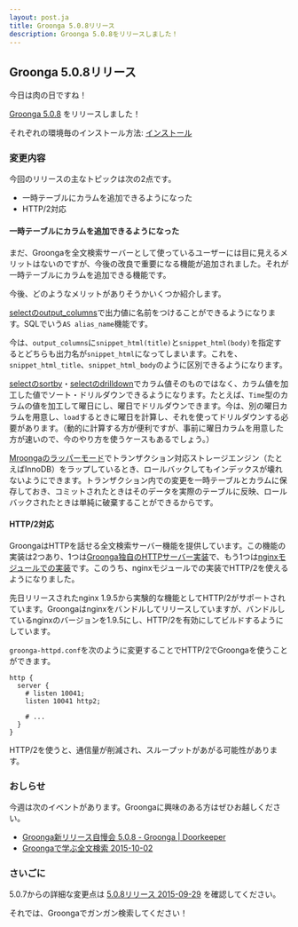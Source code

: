 ```yaml
---
layout: post.ja
title: Groonga 5.0.8リリース
description: Groonga 5.0.8をリリースしました！
---
```


## Groonga 5.0.8リリース

今日は肉の日ですね！

[Groonga 5.0.8](/ja/docs/news.html#release-5-0-8) をリリースしました！

それぞれの環境毎のインストール方法: [インストール](/ja/docs/install.html)

### 変更内容

今回のリリースの主なトピックは次の2点です。

  * 一時テーブルにカラムを追加できるようになった
  * HTTP/2対応

#### 一時テーブルにカラムを追加できるようになった

まだ、Groongaを全文検索サーバーとして使っているユーザーには目に見えるメリットはないのですが、今後の改良で重要になる機能が追加されました。それが一時テーブルにカラムを追加できる機能です。

今後、どのようなメリットがありそうかいくつか紹介します。

[selectのoutput_columns](http://groonga.org/ja/docs/reference/commands/select.html#select-output-columns)で出力値に名前をつけることができるようになります。SQLでいう`AS alias_name`機能です。

今は、`output_columns`に`snippet_html(title)`と`snippet_html(body)`を指定するとどちらも出力名が`snippet_html`になってしまいます。これを、`snippet_html_title`、`snippet_html_body`のように区別できるようになります。

[selectのsortby](http://groonga.org/ja/docs/reference/commands/select.html#select-sortby)・[selectのdrilldown](http://groonga.org/ja/docs/reference/commands/select.html#select-drilldown)でカラム値そのものではなく、カラム値を加工した値でソート・ドリルダウンできるようになります。たとえば、`Time`型のカラムの値を加工して曜日にし、曜日でドリルダウンできます。今は、別の曜日カラムを用意し、`load`するときに曜日を計算し、それを使ってドリルダウンする必要があります。（動的に計算する方が便利ですが、事前に曜日カラムを用意した方が速いので、今のやり方を使うケースもあるでしょう。）

[Mroongaのラッパーモード](http://mroonga.org/ja/docs/tutorial/wrapper.html)でトランザクション対応ストレージエンジン（たとえばInnoDB）をラップしているとき、ロールバックしてもインデックスが壊れないようにできます。トランザクション内での変更を一時テーブルとカラムに保存しておき、コミットされたときはそのデータを実際のテーブルに反映、ロールバックされたときは単純に破棄することができるからです。

#### HTTP/2対応

GroongaはHTTPを話せる全文検索サーバー機能を提供しています。この機能の実装は2つあり、1つは[Groonga独自のHTTPサーバー実装](http://groonga.org/ja/docs/reference/executables/groonga.html)で、もう1つは[nginxモジュールでの実装](http://groonga.org/ja/docs/reference/executables/groonga-httpd.html)です。このうち、nginxモジュールでの実装でHTTP/2を使えるようになりました。

先日リリースされたnginx 1.9.5から実験的な機能としてHTTP/2がサポートされています。Groongaはnginxをバンドルしてリリースしていますが、バンドルしているnginxのバージョンを1.9.5にし、HTTP/2を有効にしてビルドするようにしています。

`groonga-httpd.conf`を次のように変更することでHTTP/2でGroongaを使うことができます。

```text
http {
  server {
    # listen 10041;
    listen 10041 http2;

    # ...
  }
}
```

HTTP/2を使うと、通信量が削減され、スループットがあがる可能性があります。

### おしらせ

今週は次のイベントがあります。Groongaに興味のある方はぜひお越しください。

  * [Groonga新リリース自慢会 5.0.8 - Groonga | Doorkeeper](https://groonga.doorkeeper.jp/events/31904)
  * [Groongaで学ぶ全文検索 2015-10-02](https://groonga.doorkeeper.jp/events/31859)

### さいごに

5.0.7からの詳細な変更点は [5.0.8リリース 2015-09-29](/ja/docs/news.html#release-5-0-8) を確認してください。

それでは、Groongaでガンガン検索してください！
